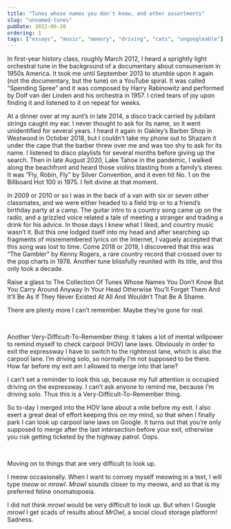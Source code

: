 ```yaml
---
title: "Tunes whose names you don't know, and other assortments"
slug: "unnamed-tunes"
pubDate: 2022-06-20
ordering: 1
tags: ["essays", "music", "memory", "driving", "cats", "ungoogleable"]
---
```


<span class="small-caps">In first-year history class</span>, roughly March 2012, I heard a sprightly light orchestral tune in the background of a documentary about consumerism in 1950s America. It took me until September 2013 to stumble upon it again (not the documentary, but the tune) on a YouTube spiral. It was called “Spending Spree” and it was composed by Harry Rabinowitz and performed by Dolf van der Linden and his orchestra in 1957. I cried tears of joy upon finding it and listened to it on repeat for weeks.

At a dinner over at my aunt’s in late 2014, a disco track carried by jubilant strings caught my ear. I never thought to ask for its name, so it went unidentified for several years. I heard it again in Oakley’s Barber Shop in Westwood in October 2018, but I couldn’t take my phone out to Shazam it under the cape that the barber threw over me and was too shy to ask for its name. I listened to disco playlists for several months before giving up the search. Then in late August 2020, Lake Tahoe in the pandemic, I walked along the beachfront and heard those violins blasting from a family’s stereo. It was “Fly, Robin, Fly” by Silver Convention, and it even hit No. 1 on the Billboard Hot 100 in 1975. I felt divine at that moment.

In 2009 or 2010 or so I was in the back of a van with six or seven other classmates, and we were either headed to a field trip or to a friend’s birthday party at a camp. The guitar intro to a country song came up on the radio, and a grizzled voice related a tale of meeting a stranger and trading a drink for his advice. In those days I knew what I liked, and country music wasn’t it. But this one lodged itself into my head and after searching up fragments of misremembered lyrics on the Internet, I vaguely accepted that this song was lost to time. Come 2018 or 2019, I discovered that this was “The Gambler” by Kenny Rogers, a rare country record that crossed over to the pop charts in 1978. Another tune blissfully reunited with its title, and this only took a decade.

Raise a glass to The Collection Of Tunes Whose Names You Don’t Know But You Carry Around Anyway In Your Head Otherwise You’ll Forget Them And It’ll Be As If They Never Existed At All And Wouldn’t That Be A Shame.

There are plenty more I can’t remember. Maybe they’re gone for real.

<br />

Another Very-Difficult-To-Remember thing: it takes a lot of mental willpower to remind myself to check carpool (HOV) lane laws. Obviously in order to exit the expressway I have to switch to the rightmost lane, which is also the carpool lane. I’m driving solo, so normally I’m not supposed to be there. How far before my exit am I allowed to merge into that lane?

I can’t set a reminder to look this up, because my full attention is occupied driving on the expressway. I can’t ask anyone to remind me, because I’m driving solo. Thus this is a Very-Difficult-To-Remember thing.

So to-day I merged into the HOV lane about a mile before my exit. I also exert a great deal of effort keeping this on my mind, so that when I finally park I can look up carpool lane laws on Google. It turns out that you’re only supposed to merge after the last intersection before your exit, otherwise you risk getting ticketed by the highway patrol. Oops.

<br />

Moving on to things that are very difficult to look up.

I meow occasionally. When I want to convey myself meowing in a text, I will type _meow_ or _mrowl_. _Mrowl_ sounds closer to my meows, and so that is my preferred feline onomatopoeia.

I did not think _mrowl_ would be very difficult to look up. But when I Google _mrowl_ I get scads of results about _MrOwl_, a social cloud storage platform! Sadness.